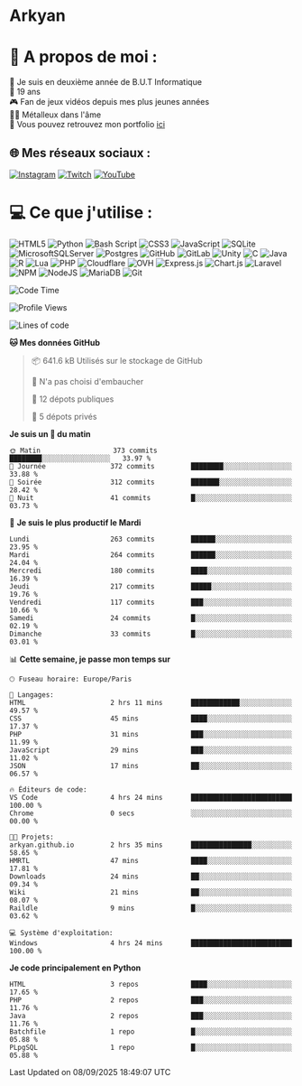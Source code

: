# Arkyan
 # 💫 A propos de moi :
📖 Je suis en deuxième année de B.U.T Informatique  
🎂 19 ans  
🎮 Fan de jeux vidéos depuis mes plus jeunes années  
🤘🏻 Métalleux dans l'âme  
📕 Vous pouvez retrouvez mon portfolio [ici](https://arkyanportfolio.netlify.app/)

## 🌐 Mes réseaux sociaux :
[![Instagram](https://img.shields.io/badge/Instagram-%23E4405F.svg?logo=Instagram&logoColor=white)](https://instagram.com/arkyan25) [![Twitch](https://img.shields.io/badge/Twitch-%239146FF.svg?logo=Twitch&logoColor=white)](https://twitch.tv/arkyan_) [![YouTube](https://img.shields.io/badge/YouTube-%23FF0000.svg?logo=YouTube&logoColor=white)](https://youtube.com/@arkyan_) 

# 💻 Ce que j'utilise :
![HTML5](https://img.shields.io/badge/html5-%23E34F26.svg?style=for-the-badge&logo=html5&logoColor=white) ![Python](https://img.shields.io/badge/python-3670A0?style=for-the-badge&logo=python&logoColor=ffdd54) ![Bash Script](https://img.shields.io/badge/bash_script-%23121011.svg?style=for-the-badge&logo=gnu-bash&logoColor=white) ![CSS3](https://img.shields.io/badge/css3-%231572B6.svg?style=for-the-badge&logo=css3&logoColor=white) ![JavaScript](https://img.shields.io/badge/javascript-%23323330.svg?style=for-the-badge&logo=javascript&logoColor=%23F7DF1E) ![SQLite](https://img.shields.io/badge/sqlite-%2307405e.svg?style=for-the-badge&logo=sqlite&logoColor=white) ![MicrosoftSQLServer](https://img.shields.io/badge/Microsoft%20SQL%20Server-CC2927?style=for-the-badge&logo=microsoft%20sql%20server&logoColor=white) ![Postgres](https://img.shields.io/badge/postgres-%23316192.svg?style=for-the-badge&logo=postgresql&logoColor=white) ![GitHub](https://img.shields.io/badge/github-%23121011.svg?style=for-the-badge&logo=github&logoColor=white) ![GitLab](https://img.shields.io/badge/gitlab-%23181717.svg?style=for-the-badge&logo=gitlab&logoColor=white) ![Unity](https://img.shields.io/badge/unity-%23000000.svg?style=for-the-badge&logo=unity&logoColor=white)  ![C](https://img.shields.io/badge/c-%2300599C.svg?style=for-the-badge&logo=c&logoColor=white) ![Java](https://img.shields.io/badge/java-%23ED8B00.svg?style=for-the-badge&logo=openjdk&logoColor=white) ![R](https://img.shields.io/badge/r-%23276DC3.svg?style=for-the-badge&logo=r&logoColor=white)
![Lua](https://img.shields.io/badge/lua-%232C2D72.svg?style=for-the-badge&logo=lua&logoColor=white) ![PHP](https://img.shields.io/badge/php-%23777BB4.svg?style=for-the-badge&logo=php&logoColor=white) ![Cloudflare](https://img.shields.io/badge/Cloudflare-F38020?style=for-the-badge&logo=Cloudflare&logoColor=white) ![OVH](https://img.shields.io/badge/ovh-%23123F6D.svg?style=for-the-badge&logo=ovh&logoColor=#123F6D) ![Express.js](https://img.shields.io/badge/express.js-%23404d59.svg?style=for-the-badge&logo=express&logoColor=%2361DAFB) ![Chart.js](https://img.shields.io/badge/chart.js-F5788D.svg?style=for-the-badge&logo=chart.js&logoColor=white) ![Laravel](https://img.shields.io/badge/laravel-%23FF2D20.svg?style=for-the-badge&logo=laravel&logoColor=white) ![NPM](https://img.shields.io/badge/NPM-%23CB3837.svg?style=for-the-badge&logo=npm&logoColor=white) ![NodeJS](https://img.shields.io/badge/node.js-6DA55F?style=for-the-badge&logo=node.js&logoColor=white) ![MariaDB](https://img.shields.io/badge/MariaDB-003545?style=for-the-badge&logo=mariadb&logoColor=white) ![Git](https://img.shields.io/badge/git-%23F05033.svg?style=for-the-badge&logo=git&logoColor=white)

<!--START_SECTION:waka-->
![Code Time](http://img.shields.io/badge/Code%20Time-395%20hrs%2042%20mins-blue)

![Profile Views](http://img.shields.io/badge/Vues%20du%20profil-0-blue)

![Lines of code](https://img.shields.io/badge/Depuis%20Hello%20World%2C%20j%27ai%20%C3%A9crit-4.0%20million%20Lignes%20de%20code-blue)

**🐱 Mes données GitHub** 

> 📦 641.6 kB Utilisés sur le stockage de GitHub 
 > 
> 🚫 N'a pas choisi d'embaucher
 > 
> 📜 12 dépots publiques 
 > 
> 🔑 5 dépots privés 
 > 
**Je suis un 🐤 du matin** 

```text
🌞 Matin                  373 commits         ████████░░░░░░░░░░░░░░░░░   33.97 % 
🌆 Journée                372 commits         ████████░░░░░░░░░░░░░░░░░   33.88 % 
🌃 Soirée                 312 commits         ███████░░░░░░░░░░░░░░░░░░   28.42 % 
🌙 Nuit                   41 commits          █░░░░░░░░░░░░░░░░░░░░░░░░   03.73 % 
```
📅 **Je suis le plus productif le Mardi** 

```text
Lundi                    263 commits         ██████░░░░░░░░░░░░░░░░░░░   23.95 % 
Mardi                    264 commits         ██████░░░░░░░░░░░░░░░░░░░   24.04 % 
Mercredi                 180 commits         ████░░░░░░░░░░░░░░░░░░░░░   16.39 % 
Jeudi                    217 commits         █████░░░░░░░░░░░░░░░░░░░░   19.76 % 
Vendredi                 117 commits         ███░░░░░░░░░░░░░░░░░░░░░░   10.66 % 
Samedi                   24 commits          █░░░░░░░░░░░░░░░░░░░░░░░░   02.19 % 
Dimanche                 33 commits          █░░░░░░░░░░░░░░░░░░░░░░░░   03.01 % 
```


📊 **Cette semaine, je passe mon temps sur** 

```text
🕑︎ Fuseau horaire: Europe/Paris

💬 Langages: 
HTML                     2 hrs 11 mins       ████████████░░░░░░░░░░░░░   49.57 % 
CSS                      45 mins             ████░░░░░░░░░░░░░░░░░░░░░   17.37 % 
PHP                      31 mins             ███░░░░░░░░░░░░░░░░░░░░░░   11.99 % 
JavaScript               29 mins             ███░░░░░░░░░░░░░░░░░░░░░░   11.02 % 
JSON                     17 mins             ██░░░░░░░░░░░░░░░░░░░░░░░   06.57 % 

🔥 Éditeurs de code: 
VS Code                  4 hrs 24 mins       █████████████████████████   100.00 % 
Chrome                   0 secs              ░░░░░░░░░░░░░░░░░░░░░░░░░   00.00 % 

🐱‍💻 Projets: 
arkyan.github.io         2 hrs 35 mins       ███████████████░░░░░░░░░░   58.65 % 
HMRTL                    47 mins             ████░░░░░░░░░░░░░░░░░░░░░   17.81 % 
Downloads                24 mins             ██░░░░░░░░░░░░░░░░░░░░░░░   09.34 % 
Wiki                     21 mins             ██░░░░░░░░░░░░░░░░░░░░░░░   08.07 % 
Raildle                  9 mins              █░░░░░░░░░░░░░░░░░░░░░░░░   03.62 % 

💻 Système d'exploitation: 
Windows                  4 hrs 24 mins       █████████████████████████   100.00 % 
```

**Je code principalement en Python** 

```text
HTML                     3 repos             ████░░░░░░░░░░░░░░░░░░░░░   17.65 % 
PHP                      2 repos             ███░░░░░░░░░░░░░░░░░░░░░░   11.76 % 
Java                     2 repos             ███░░░░░░░░░░░░░░░░░░░░░░   11.76 % 
Batchfile                1 repo              █░░░░░░░░░░░░░░░░░░░░░░░░   05.88 % 
PLpgSQL                  1 repo              █░░░░░░░░░░░░░░░░░░░░░░░░   05.88 % 
```




 Last Updated on 08/09/2025 18:49:07 UTC
<!--END_SECTION:waka-->

<!--START_SECTION:SHOW_PROJECTS-->
<!--END_SECTION:SHOW_PROJECTS-->

<!--START_SECTION:SHOW_LINES_OF_CODE-->
<!--END_SECTION:SHOW_LINES_OF_CODE-->

<!--START_SECTION:SHOW_TOTAL_CODE_TIME-->
<!--END_SECTION:SHOW_TOTAL_CODE_TIME-->

<!--START_SECTION:SHOW_PROFILE_VIEWS-->
<!--END_SECTION:SHOW_PROFILE_VIEWS-->

<!--START_SECTION:SHOW_COMMIT-->
<!--END_SECTION:SHOW_COMMIT-->

<!--START_SECTION:SHOW_DAYS_OF_WEEK-->
<!--END_SECTION:SHOW_DAYS_OF_WEEK-->

<!--START_SECTION:SHOW_LANGUAGE-->
<!--END_SECTION:SHOW_LANGUAGE-->

<!--START_SECTION:SHOW_TIMEZONE-->
<!--END_SECTION:SHOW_TIMEZONE-->

<!--START_SECTION:SHOW_LANGUAGE_PER_REPO-->
<!--END_SECTION:SHOW_LANGUAGE_PER_REPO-->

<!--START_SECTION:SHOW_SHORT_INFO-->
<!--END_SECTION:SHOW_SHORT_INFO-->
